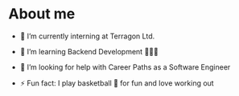 # About me

- 🔭 I’m currently interning at Terragon Ltd. 

- 🌱 I’m learning Backend Development 👨🏾‍💻

- 🤔 I’m looking for help with Career Paths as a Software Engineer

- ⚡ Fun fact: I play basketball 🏀 for fun and love working out 
